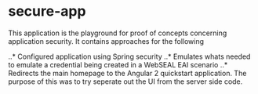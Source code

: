 # secure-app

This application is the playground for proof of concepts concerning application security.
It contains approaches for the following

..* Configured application using Spring security 
..* Emulates whats needed to emulate a credential being created in a WebSEAL EAI scenario
..* Redirects the main homepage to the Angular 2 quickstart application. The purpose of this was to try seperate out the UI from the server side code.
